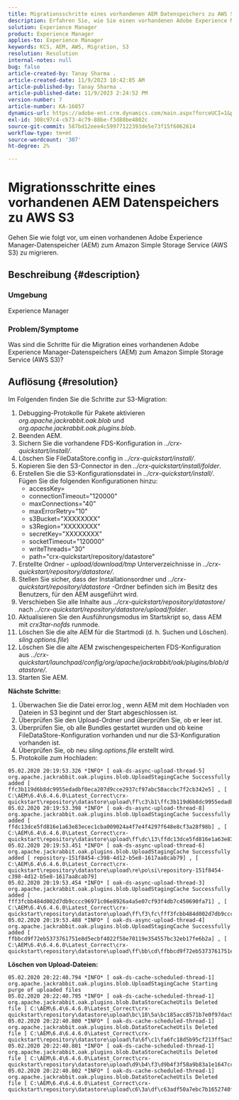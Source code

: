 ```yaml
---
title: Migrationsschritte eines vorhandenen AEM Datenspeichers zu AWS S3
description: Erfahren Sie, wie Sie einen vorhandenen Adobe Experience Manager-Datenspeicher (AEM) zu Amazon Simple Storage Service (AWS S3) migrieren.
solution: Experience Manager
product: Experience Manager
applies-to: Experience Manager
keywords: KCS, AEM, AWS, Migration, S3
resolution: Resolution
internal-notes: null
bug: false
article-created-by: Tanay Sharma .
article-created-date: 11/9/2023 10:42:05 AM
article-published-by: Tanay Sharma .
article-published-date: 11/9/2023 2:24:52 PM
version-number: 7
article-number: KA-16057
dynamics-url: https://adobe-ent.crm.dynamics.com/main.aspx?forceUCI=1&pagetype=entityrecord&etn=knowledgearticle&id=baf2009e-ec7e-ee11-8179-6045bd006149
exl-id: 308c97c4-cb73-4c79-88be-f3d88be4802c
source-git-commit: 587bd12eee4c59977122393de5e73f15f6062614
workflow-type: tm+mt
source-wordcount: '307'
ht-degree: 2%

---
```


# Migrationsschritte eines vorhandenen AEM Datenspeichers zu AWS S3


Gehen Sie wie folgt vor, um einen vorhandenen Adobe Experience Manager-Datenspeicher (AEM) zum Amazon Simple Storage Service (AWS S3) zu migrieren.

## Beschreibung {#description}


### Umgebung

Experience Manager



### Problem/Symptome

Was sind die Schritte für die Migration eines vorhandenen Adobe Experience Manager-Datenspeichers (AEM) zum Amazon Simple Storage Service (AWS S3)?


## Auflösung {#resolution}


Im Folgenden finden Sie die Schritte zur S3-Migration:

1. Debugging-Protokolle für Pakete aktivieren *org.apache.jackrabbit.oak.blob* und *org.apache.jackrabbit.oak.plugins.blob*.
2. Beenden AEM.
3. Sichern Sie die vorhandene FDS-Konfiguration in *../crx-quickstart/install/*.
4. Löschen Sie FileDataStore.config in *../crx-quickstart/install/*.
5. Kopieren Sie den S3-Connector in den *../crx-quickstart/install/folder*.
6. Erstellen Sie die S3-Konfigurationsdatei in *../crx-quickstart/install/*. Fügen Sie die folgenden Konfigurationen hinzu: 
   - accessKey=
   - connectionTimeout=&quot;120000&quot;
   - maxConnections=&quot;40&quot;
   - maxErrorRetry=&quot;10&quot;
   - s3Bucket=&quot;XXXXXXXX&quot;
   - s3Region=&quot;XXXXXXXX&quot;
   - secretKey=&quot;XXXXXXXX&quot;
   - socketTimeout=&quot;120000&quot;
   - writeThreads=&quot;30&quot;
   - path=&quot;crx-quickstart/repository/datastore&quot;
7. Erstellte Ordner - *upload/download/tmp* Unterverzeichnisse in *../crx-quickstart/repository/datastore/*.
8. Stellen Sie sicher, dass der Installationsordner und *../crx-quickstart/repository/datastore* -Ordner befinden sich im Besitz des Benutzers, für den AEM ausgeführt wird.
9. Verschieben Sie alle Inhalte aus .*./crx-quickstart/repository/datastore/* nach *../crx-quickstart/repository/datastore/upload/folder*.
10. Aktualisieren Sie den Ausführungsmodus im Startskript so, dass AEM mit *crx3tar-nofds* runmode.
11. Löschen Sie die alte AEM für die Startmodi (d. h. Suchen und Löschen). *sling.options.file*)
12. Löschen Sie die alte AEM zwischengespeicherten FDS-Konfiguration aus *../crx-quickstart/launchpad/config/org/apache/jackrabbit/oak/plugins/blob/datastore/*.
13. Starten Sie AEM.


<b>Nächste Schritte:</b>

1. Überwachen Sie die Datei error.log , wenn AEM mit dem Hochladen von Dateien in S3 beginnt und der Start abgeschlossen ist.
2. Überprüfen Sie den Upload-Ordner und überprüfen Sie, ob er leer ist.
3. Überprüfen Sie, ob alle Bundles gestartet wurden und ob keine FileDataStore-Konfiguration vorhanden und nur die S3-Konfiguration vorhanden ist.
4. Überprüfen Sie, ob neu *sling.options.file* erstellt wird.
5. Protokolle zum Hochladen:





```
05.02.2020 20:19:53.326 *INFO* [ oak-ds-async-upload-thread-5]  org.apache.jackrabbit.oak.plugins.blob.UploadStagingCache Successfully added [ ffc3b119d6b8dc9955edadbf0eca207d9cce2937cf97abc50accbc7f2cb342e5] , [ C:\AEM\6.4\6.4.6.0\Latest_Correct\crx-quickstart\repository\datastore\upload\ff\c3\b1\ffc3b119d6b8dc9955edadbf0eca207d9cce2937cf97abc50accbc7f2cb342e5] 
05.02.2020 20:19:53.398 *INFO* [ oak-ds-async-upload-thread-8]  org.apache.jackrabbit.oak.plugins.blob.UploadStagingCache Successfully added [ ffdc13dce5fd816e1a63e83ecec1cba009024a4f7e4f4297f648e8cf3a28f98b] , [ C:\AEM\6.4\6.4.6.0\Latest_Correct\crx-quickstart\repository\datastore\upload\ff\dc\13\ffdc13dce5fd816e1a63e83ecec1cba009024a4f7e4f4297f648e8cf3a28f98b] 
05.02.2020 20:19:53.451 *INFO* [ oak-ds-async-upload-thread-6]  org.apache.jackrabbit.oak.plugins.blob.UploadStagingCache Successfully added [ repository-151f8454-c398-4d12-b5e8-1617aa8cab79] , [ C:\AEM\6.4\6.4.6.0\Latest_Correct\crx-quickstart\repository\datastore\upload\re\po\si\repository-151f8454-c398-4d12-b5e8-1617aa8cab79] 
05.02.2020 20:19:53.454 *INFO* [ oak-ds-async-upload-thread-3]  org.apache.jackrabbit.oak.plugins.blob.UploadStagingCache Successfully added [ fff3fcbb484d002d7db9cccc96971c06e8926a4a5e07cf93f4db7c450690fa71] , [ C:\AEM\6.4\6.4.6.0\Latest_Correct\crx-quickstart\repository\datastore\upload\ff\f3\fc\fff3fcbb484d002d7db9cccc96971c06e8926a4a5e07cf93f4db7c450690fa71] 
05.02.2020 20:19:53.488 *INFO* [ oak-ds-async-upload-thread-4]  org.apache.jackrabbit.oak.plugins.blob.UploadStagingCache Successfully added [ ffbbcd9f72eb5373761751e8d5ecbf4022f58e70119e354557bc32eb17fe6b2a] , [ C:\AEM\6.4\6.4.6.0\Latest_Correct\crx-quickstart\repository\datastore\upload\ff\bb\cd\ffbbcd9f72eb5373761751e8d5ecbf4022f58e70119e354557bc32eb17fe6b2a]
```


<b>Löschen von Upload-Dateien:</b>




```
05.02.2020 20:22:40.794 *INFO* [ oak-ds-cache-scheduled-thread-1]  org.apache.jackrabbit.oak.plugins.blob.UploadStagingCache Starting purge of uploaded files
05.02.2020 20:22:40.795 *INFO* [ oak-ds-cache-scheduled-thread-1]  org.apache.jackrabbit.oak.plugins.blob.DataStoreCacheUtils Deleted file [ C:\AEM\6.4\6.4.6.0\Latest_Correct\crx-quickstart\repository\datastore\upload\bc\18\5a\bc185acc8571b7e0f97dac92b0285fe248004909c3d8264e03cfb2a8101bada6] 
05.02.2020 20:22:40.800 *INFO* [ oak-ds-cache-scheduled-thread-1]  org.apache.jackrabbit.oak.plugins.blob.DataStoreCacheUtils Deleted file [ C:\AEM\6.4\6.4.6.0\Latest_Correct\crx-quickstart\repository\datastore\upload\fa\6f\c1\fa6fc18d5b95cf213ff5ac5d9eb0fed7c61310ac2c373ca2cbf187844bf39c24] 
05.02.2020 20:22:40.801 *INFO* [ oak-ds-cache-scheduled-thread-1]  org.apache.jackrabbit.oak.plugins.blob.DataStoreCacheUtils Deleted file [ C:\AEM\6.4\6.4.6.0\Latest_Correct\crx-quickstart\repository\datastore\upload\d9\b4\f3\d9b4f3f58a9b83a1e1647cc23b77d672836171afdccbbbd8726f480b741a4c2e] 
05.02.2020 20:22:40.802 *INFO* [ oak-ds-cache-scheduled-thread-1]  org.apache.jackrabbit.oak.plugins.blob.DataStoreCacheUtils Deleted file [ C:\AEM\6.4\6.4.6.0\Latest_Correct\crx-quickstart\repository\datastore\upload\c6\3a\df\c63adf50a7ebc7b1652740fb8be9b72f5b76d22477f0d411becab2f8eeceb70b]
```
